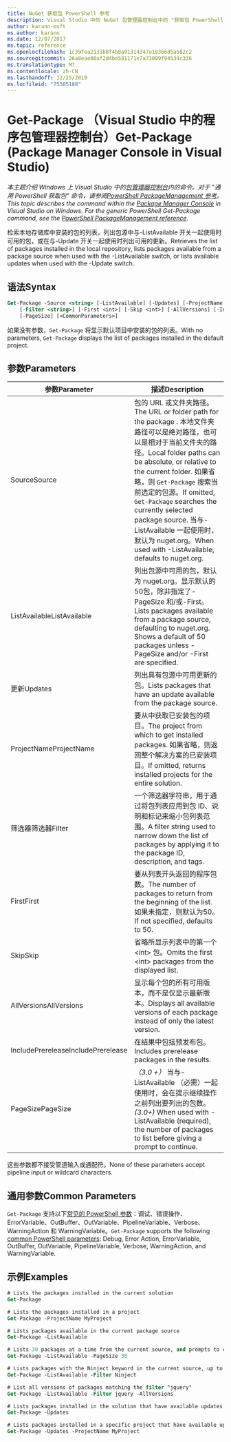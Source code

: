 ```yaml
---
title: NuGet 获取包 PowerShell 参考
description: Visual Studio 中的 NuGet 包管理器控制台中的 "获取包 PowerShell" 命令参考。
author: karann-msft
ms.author: karann
ms.date: 12/07/2017
ms.topic: reference
ms.openlocfilehash: 1c39fea2131b8f4b8a91314347a19366d5a582c2
ms.sourcegitcommit: 26a8eae00af2d4be581171e7a73009f94534c336
ms.translationtype: MT
ms.contentlocale: zh-CN
ms.lasthandoff: 12/25/2019
ms.locfileid: "75385188"
---
```

# <a name="get-package-package-manager-console-in-visual-studio"></a><span data-ttu-id="e5a1c-103">Get-Package （Visual Studio 中的程序包管理器控制台）</span><span class="sxs-lookup"><span data-stu-id="e5a1c-103">Get-Package (Package Manager Console in Visual Studio)</span></span>

<span data-ttu-id="e5a1c-104">*本主题介绍 Windows 上 Visual Studio 中的[包管理器控制台](../../consume-packages/install-use-packages-powershell.md)内的命令。对于 "通用 PowerShell 获取包" 命令，请参阅[PowerShell PackageManagement 参考](/powershell/module/packagemanagement/?view=powershell-6)。*</span><span class="sxs-lookup"><span data-stu-id="e5a1c-104">*This topic describes the command within the [Package Manager Console](../../consume-packages/install-use-packages-powershell.md) in Visual Studio on Windows. For the generic PowerShell Get-Package command, see the [PowerShell PackageManagement reference](/powershell/module/packagemanagement/?view=powershell-6).*</span></span>

<span data-ttu-id="e5a1c-105">检索本地存储库中安装的包的列表，列出包源中与-ListAvailable 开关一起使用时可用的包，或在与-Update 开关一起使用时列出可用的更新。</span><span class="sxs-lookup"><span data-stu-id="e5a1c-105">Retrieves the list of packages installed in the local repository, lists packages available from a package source when used with the -ListAvailable switch, or lists available updates when used with the -Update switch.</span></span>

## <a name="syntax"></a><span data-ttu-id="e5a1c-106">语法</span><span class="sxs-lookup"><span data-stu-id="e5a1c-106">Syntax</span></span>

```ps
Get-Package -Source <string> [-ListAvailable] [-Updates] [-ProjectName <string>]
    [-Filter <string>] [-First <int>] [-Skip <int>] [-AllVersions] [-IncludePrerelease]
    [-PageSize] [<CommonParameters>]
```

<span data-ttu-id="e5a1c-107">如果没有参数，`Get-Package` 将显示默认项目中安装的包的列表。</span><span class="sxs-lookup"><span data-stu-id="e5a1c-107">With no parameters, `Get-Package` displays the list of packages installed in the default project.</span></span>

## <a name="parameters"></a><span data-ttu-id="e5a1c-108">参数</span><span class="sxs-lookup"><span data-stu-id="e5a1c-108">Parameters</span></span>

| <span data-ttu-id="e5a1c-109">参数</span><span class="sxs-lookup"><span data-stu-id="e5a1c-109">Parameter</span></span> | <span data-ttu-id="e5a1c-110">描述</span><span class="sxs-lookup"><span data-stu-id="e5a1c-110">Description</span></span> |
| --- | --- |
| <span data-ttu-id="e5a1c-111">Source</span><span class="sxs-lookup"><span data-stu-id="e5a1c-111">Source</span></span> | <span data-ttu-id="e5a1c-112">包的 URL 或文件夹路径。</span><span class="sxs-lookup"><span data-stu-id="e5a1c-112">The URL or folder path for the package .</span></span> <span data-ttu-id="e5a1c-113">本地文件夹路径可以是绝对路径，也可以是相对于当前文件夹的路径。</span><span class="sxs-lookup"><span data-stu-id="e5a1c-113">Local folder paths can be absolute, or relative to the current folder.</span></span> <span data-ttu-id="e5a1c-114">如果省略，则 `Get-Package` 搜索当前选定的包源。</span><span class="sxs-lookup"><span data-stu-id="e5a1c-114">If omitted, `Get-Package` searches the currently selected package source.</span></span> <span data-ttu-id="e5a1c-115">当与-ListAvailable 一起使用时，默认为 nuget.org。</span><span class="sxs-lookup"><span data-stu-id="e5a1c-115">When used with -ListAvailable, defaults to nuget.org.</span></span> |
| <span data-ttu-id="e5a1c-116">ListAvailable</span><span class="sxs-lookup"><span data-stu-id="e5a1c-116">ListAvailable</span></span> | <span data-ttu-id="e5a1c-117">列出包源中可用的包，默认为 nuget.org。显示默认的50包，除非指定了-PageSize 和/或-First。</span><span class="sxs-lookup"><span data-stu-id="e5a1c-117">Lists packages available from a package source, defaulting to nuget.org. Shows a default of 50 packages unless -PageSize and/or -First are specified.</span></span> |
| <span data-ttu-id="e5a1c-118">更新</span><span class="sxs-lookup"><span data-stu-id="e5a1c-118">Updates</span></span> | <span data-ttu-id="e5a1c-119">列出具有包源中可用更新的包。</span><span class="sxs-lookup"><span data-stu-id="e5a1c-119">Lists packages that have an update available from the package source.</span></span> |
| <span data-ttu-id="e5a1c-120">ProjectName</span><span class="sxs-lookup"><span data-stu-id="e5a1c-120">ProjectName</span></span> | <span data-ttu-id="e5a1c-121">要从中获取已安装包的项目。</span><span class="sxs-lookup"><span data-stu-id="e5a1c-121">The project from which to get installed packages.</span></span> <span data-ttu-id="e5a1c-122">如果省略，则返回整个解决方案的已安装项目。</span><span class="sxs-lookup"><span data-stu-id="e5a1c-122">If omitted, returns installed projects for the entire solution.</span></span> |
| <span data-ttu-id="e5a1c-123">筛选器筛选器</span><span class="sxs-lookup"><span data-stu-id="e5a1c-123">Filter</span></span> | <span data-ttu-id="e5a1c-124">一个筛选器字符串，用于通过将包列表应用到包 ID、说明和标记来缩小包列表范围。</span><span class="sxs-lookup"><span data-stu-id="e5a1c-124">A filter string used to narrow down the list of packages by applying it to the package ID, description, and tags.</span></span> |
| <span data-ttu-id="e5a1c-125">First</span><span class="sxs-lookup"><span data-stu-id="e5a1c-125">First</span></span> | <span data-ttu-id="e5a1c-126">要从列表开头返回的程序包数。</span><span class="sxs-lookup"><span data-stu-id="e5a1c-126">The number of packages to return from the beginning of the list.</span></span> <span data-ttu-id="e5a1c-127">如果未指定，则默认为50。</span><span class="sxs-lookup"><span data-stu-id="e5a1c-127">If not specified, defaults to 50.</span></span> |
| <span data-ttu-id="e5a1c-128">Skip</span><span class="sxs-lookup"><span data-stu-id="e5a1c-128">Skip</span></span> | <span data-ttu-id="e5a1c-129">省略所显示列表中的第一个 &lt;int&gt; 包。</span><span class="sxs-lookup"><span data-stu-id="e5a1c-129">Omits the first &lt;int&gt; packages from the displayed list.</span></span>  |
| <span data-ttu-id="e5a1c-130">AllVersions</span><span class="sxs-lookup"><span data-stu-id="e5a1c-130">AllVersions</span></span> | <span data-ttu-id="e5a1c-131">显示每个包的所有可用版本，而不是仅显示最新版本。</span><span class="sxs-lookup"><span data-stu-id="e5a1c-131">Displays all available versions of each package instead of only the latest version.</span></span> |
| <span data-ttu-id="e5a1c-132">IncludePrerelease</span><span class="sxs-lookup"><span data-stu-id="e5a1c-132">IncludePrerelease</span></span> | <span data-ttu-id="e5a1c-133">在结果中包括预发布包。</span><span class="sxs-lookup"><span data-stu-id="e5a1c-133">Includes prerelease packages in the results.</span></span> |
| <span data-ttu-id="e5a1c-134">PageSize</span><span class="sxs-lookup"><span data-stu-id="e5a1c-134">PageSize</span></span> | <span data-ttu-id="e5a1c-135">*（3.0 +）* 当与-ListAvailable （必需）一起使用时，会在提示继续操作之前列出要列出的包数。</span><span class="sxs-lookup"><span data-stu-id="e5a1c-135">*(3.0+)* When used with -ListAvailable (required), the number of packages to list before giving a prompt to continue.</span></span> |

<span data-ttu-id="e5a1c-136">这些参数都不接受管道输入或通配符。</span><span class="sxs-lookup"><span data-stu-id="e5a1c-136">None of these parameters accept pipeline input or wildcard characters.</span></span>

## <a name="common-parameters"></a><span data-ttu-id="e5a1c-137">通用参数</span><span class="sxs-lookup"><span data-stu-id="e5a1c-137">Common Parameters</span></span>

<span data-ttu-id="e5a1c-138">`Get-Package` 支持以下[常见的 PowerShell 参数](https://go.microsoft.com/fwlink/?LinkID=113216)：调试、错误操作、ErrorVariable、OutBuffer、OutVariable、PipelineVariable、Verbose、WarningAction 和 WarningVariable。</span><span class="sxs-lookup"><span data-stu-id="e5a1c-138">`Get-Package` supports the following [common PowerShell parameters](https://go.microsoft.com/fwlink/?LinkID=113216): Debug, Error Action, ErrorVariable, OutBuffer, OutVariable, PipelineVariable, Verbose, WarningAction, and WarningVariable.</span></span>

## <a name="examples"></a><span data-ttu-id="e5a1c-139">示例</span><span class="sxs-lookup"><span data-stu-id="e5a1c-139">Examples</span></span>

```ps
# Lists the packages installed in the current solution
Get-Package

# Lists the packages installed in a project
Get-Package -ProjectName MyProject

# Lists packages available in the current package source
Get-Package -ListAvailable

# Lists 30 packages at a time from the current source, and prompts to continue if more are available
Get-Package -ListAvailable -PageSize 30

# Lists packages with the Ninject keyword in the current source, up to 50
Get-Package -ListAvailable -Filter Ninject

# List all versions of packages matching the filter "jquery"
Get-Package -ListAvailable -Filter jquery -AllVersions

# Lists packages installed in the solution that have available updates
Get-Package -Updates

# Lists packages installed in a specific project that have available updates
Get-Package -Updates -ProjectName MyProject
```
